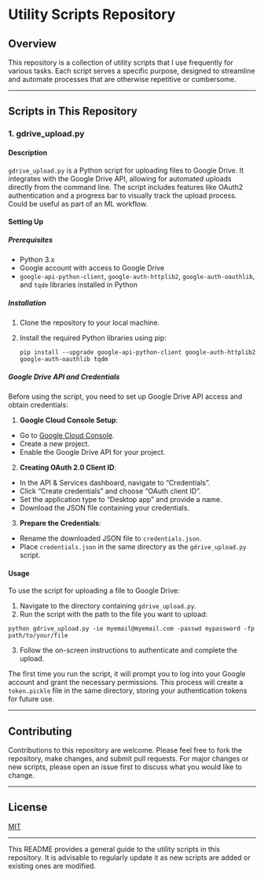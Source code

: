 # Utility Scripts Repository

## Overview
This repository is a collection of utility scripts that I use frequently for various tasks. Each script serves a specific purpose, designed to streamline and automate processes that are otherwise repetitive or cumbersome. 

---

## Scripts in This Repository

### 1. gdrive_upload.py

#### Description
`gdrive_upload.py` is a Python script for uploading files to Google Drive. It integrates with the Google Drive API, allowing for automated uploads directly from the command line. The script includes features like OAuth2 authentication and a progress bar to visually track the upload process.
Could be useful as part of an ML workflow. 

#### Setting Up

##### Prerequisites
- Python 3.x
- Google account with access to Google Drive
- `google-api-python-client`, `google-auth-httplib2`, `google-auth-oauthlib`, and `tqdm` libraries installed in Python

##### Installation
1. Clone the repository to your local machine.
2. Install the required Python libraries using pip:

    `pip install --upgrade google-api-python-client google-auth-httplib2 google-auth-oauthlib tqdm`

##### Google Drive API and Credentials
Before using the script, you need to set up Google Drive API access and obtain credentials:

1. **Google Cloud Console Setup**:
- Go to [Google Cloud Console](https://console.cloud.google.com/).
- Create a new project.
- Enable the Google Drive API for your project.

2. **Creating OAuth 2.0 Client ID**:
- In the API & Services dashboard, navigate to “Credentials”.
- Click “Create credentials” and choose “OAuth client ID”.
- Set the application type to “Desktop app” and provide a name.
- Download the JSON file containing your credentials.

3. **Prepare the Credentials**:
- Rename the downloaded JSON file to `credentials.json`.
- Place `credentials.json` in the same directory as the `gdrive_upload.py` script.

#### Usage
To use the script for uploading a file to Google Drive:

1. Navigate to the directory containing `gdrive_upload.py`.
2. Run the script with the path to the file you want to upload:

`python gdrive_upload.py -ie myemail@myemail.com -passwd mypassword -fp path/to/your/file`

3. Follow the on-screen instructions to authenticate and complete the upload.

The first time you run the script, it will prompt you to log into your Google account and grant the necessary permissions. This process will create a `token.pickle` file in the same directory, storing your authentication tokens for future use.

---

## Contributing
Contributions to this repository are welcome. Please feel free to fork the repository, make changes, and submit pull requests. For major changes or new scripts, please open an issue first to discuss what you would like to change.

---

## License
[MIT](https://choosealicense.com/licenses/mit/)

---

This README provides a general guide to the utility scripts in this repository. It is advisable to regularly update it as new scripts are added or existing ones are modified.
